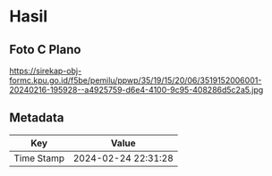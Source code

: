 # Hasil

## Foto C Plano

https://sirekap-obj-formc.kpu.go.id/f5be/pemilu/ppwp/35/19/15/20/06/3519152006001-20240216-195928--a4925759-d6e4-4100-9c95-408286d5c2a5.jpg


## Metadata

| Key        | Value               |
| ---------- | ------------------- |
| Time Stamp | 2024-02-24 22:31:28 |



